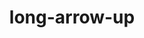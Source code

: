 ---
title: long-arrow-up
unicode_regular: \ebb4
unicode_bold: \ebb3
unicode_solid: \ebb5
unicode_brand: 
---